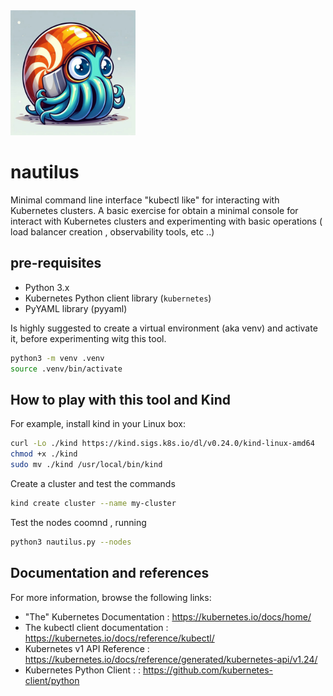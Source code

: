 <img src="images/nautilus.jpg" alt="nautilus logo" width="200" height="200">

# nautilus
Minimal command line interface "kubectl like" for interacting with Kubernetes clusters. A basic exercise for obtain a minimal console for interact with Kubernetes clusters and experimenting with basic operations ( load balancer creation , observability tools, etc ..)

## pre-requisites

- Python 3.x
- Kubernetes Python client library (`kubernetes`)
- PyYAML library (pyyaml)

Is highly suggested to create a virtual environment (aka venv)  and activate it, before experimenting witg this tool. 

```bash
python3 -m venv .venv
source .venv/bin/activate
```

## How to play with this tool and Kind 

For example, install kind in your  Linux box:
```sh
curl -Lo ./kind https://kind.sigs.k8s.io/dl/v0.24.0/kind-linux-amd64
chmod +x ./kind
sudo mv ./kind /usr/local/bin/kind
```
Create a cluster and test the commands
```sh
kind create cluster --name my-cluster
```
Test the nodes coomnd , running 
```sh
python3 nautilus.py --nodes
```


## Documentation and references

For more information, browse the following links:

- "The" Kubernetes Documentation  : <https://kubernetes.io/docs/home/>
- The kubectl client documentation : <https://kubernetes.io/docs/reference/kubectl/>
- Kubernetes v1 API Reference  : <https://kubernetes.io/docs/reference/generated/kubernetes-api/v1.24/>
- Kubernetes Python Client : : <https://github.com/kubernetes-client/python>


